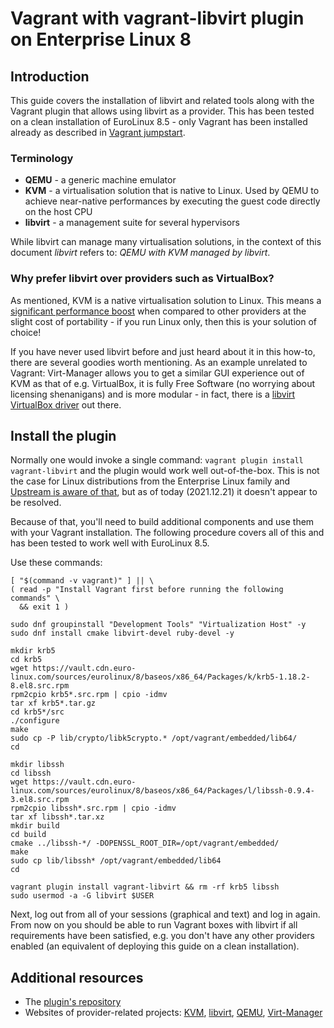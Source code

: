# Vagrant with vagrant-libvirt plugin on Enterprise Linux 8

## Introduction

This guide covers the installation of libvirt and related tools along with the
Vagrant plugin that allows using libvirt as a provider. This has been tested on
a clean installation of EuroLinux 8.5 - only Vagrant has been installed already
as described in [Vagrant jumpstart](../jumpstarts/vagrant-jumpstart.md).  

### Terminology

- **QEMU** - a generic machine emulator
- **KVM** - a virtualisation solution that is native to Linux. Used by QEMU to
  achieve near-native performances by executing the guest code directly on
  the host CPU
- **libvirt** - a management suite for several hypervisors

While libvirt can manage many virtualisation solutions, in the context of this
document *libvirt* refers to: *QEMU with KVM managed by libvirt*.  

### Why prefer libvirt over providers such as VirtualBox?

As mentioned, KVM is a native virtualisation solution to Linux. This means a
[significant performance
boost](https://web.archive.org/web/20210119220104/https://www.phoronix.com/scan.php?page=article&item=virtualbox-60-kvm&num=1)
when compared to other providers at the slight cost of portability - if you run
Linux only, then this is your solution of choice!  

If you have never used libvirt before and just heard about it in this how-to,
there are several goodies worth mentioning. As an example unrelated to Vagrant:
Virt-Manager allows you to get a similar GUI experience out of KVM as that of
e.g. VirtualBox, it is fully Free Software (no worrying about licensing
shenanigans) and is more modular - in fact, there is a [libvirt VirtualBox
driver](https://libvirt.org/drvvbox.html) out there.  

## Install the plugin

Normally one would invoke a single command: `vagrant plugin install
vagrant-libvirt` and the plugin would work well out-of-the-box. This is not the
case for Linux distributions from the Enterprise Linux family and [Upstream is
aware of that](https://github.com/hashicorp/vagrant/issues/11020), but as of
today (2021.12.21) it doesn't appear to be resolved.  

Because of that, you'll need to build additional components and use them with
your Vagrant installation. The following procedure covers all of this and has
been tested to work well with EuroLinux 8.5.  

Use these commands:  

```
[ "$(command -v vagrant)" ] || \
( read -p "Install Vagrant first before running the following commands" \
  && exit 1 )

sudo dnf groupinstall "Development Tools" "Virtualization Host" -y
sudo dnf install cmake libvirt-devel ruby-devel -y

mkdir krb5
cd krb5
wget https://vault.cdn.euro-linux.com/sources/eurolinux/8/baseos/x86_64/Packages/k/krb5-1.18.2-8.el8.src.rpm
rpm2cpio krb5*.src.rpm | cpio -idmv
tar xf krb5*.tar.gz
cd krb5*/src
./configure
make
sudo cp -P lib/crypto/libk5crypto.* /opt/vagrant/embedded/lib64/
cd

mkdir libssh
cd libssh
wget https://vault.cdn.euro-linux.com/sources/eurolinux/8/baseos/x86_64/Packages/l/libssh-0.9.4-3.el8.src.rpm
rpm2cpio libssh*.src.rpm | cpio -idmv
tar xf libssh*.tar.xz
mkdir build
cd build
cmake ../libssh-*/ -DOPENSSL_ROOT_DIR=/opt/vagrant/embedded/
make
sudo cp lib/libssh* /opt/vagrant/embedded/lib64
cd

vagrant plugin install vagrant-libvirt && rm -rf krb5 libssh
sudo usermod -a -G libvirt $USER
```

Next, log out from all of your sessions (graphical and text) and log in again.
From now on you should be able to run Vagrant boxes with libvirt if all
requirements have been satisfied, e.g. you don't have any other providers
enabled (an equivalent of deploying this guide on a clean installation).  

## Additional resources

- The [plugin's repository](https://github.com/vagrant-libvirt/vagrant-libvirt)
- Websites of provider-related projects: [KVM](http://linux-kvm.org/),
  [libvirt](http://libvirt.org/), [QEMU](http://qemu.org),
  [Virt-Manager](http://virt-manager.org/)
